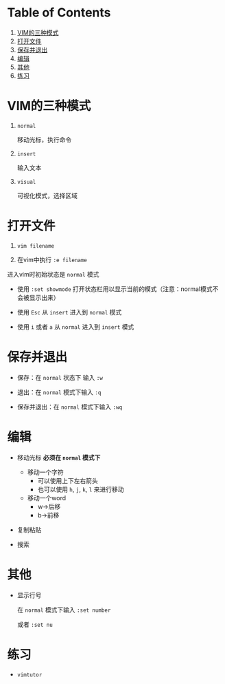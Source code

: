 
# Table of Contents

1.  [VIM的三种模式](#org542d2c9)
2.  [打开文件](#orgf78bc15)
3.  [保存并退出](#orgfa3d99c)
4.  [编辑](#orgaa1e2cf)
5.  [其他](#org14fb443)
6.  [练习](#orgd42bd1c)


<a id="org542d2c9"></a>

# VIM的三种模式

1.  `normal`
    
    移动光标，执行命令

2.  `insert`
    
    输入文本

3.  `visual`
    
    可视化模式，选择区域


<a id="orgf78bc15"></a>

# 打开文件

1.  `vim filename`

2.  在vim中执行 `:e filename`

进入vim时初始状态是 `normal` 模式

-   使用 `:set showmode` 打开状态栏用以显示当前的模式（注意：normal模式不会被显示出来）

-   使用 `Esc` 从 `insert` 进入到 `normal` 模式

-   使用 `i` 或者 `a` 从 `normal` 进入到 `insert` 模式


<a id="orgfa3d99c"></a>

# 保存并退出

-   保存：在 `normal` 状态下 输入 `:w`

-   退出：在 `normal` 模式下输入 `:q`

-   保存并退出：在 `normal` 模式下输入 `:wq`


<a id="orgaa1e2cf"></a>

# 编辑

-   移动光标 ****必须在 `normal` 模式下****
    -   移动一个字符
        -   可以使用上下左右箭头
        -   也可以使用 `h`, `j`, `k`, `l` 来进行移动
    -   移动一个word
        -   w->后移
        -   b->前移

-   复制粘贴
-   搜索


<a id="org14fb443"></a>

# 其他

-   显示行号
    
    在 `normal` 模式下输入 `:set number`
    
    或者 `:set nu`


<a id="orgd42bd1c"></a>

# 练习

-   `vimtutor`


